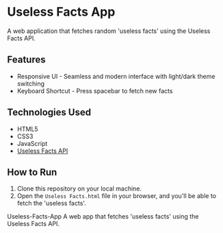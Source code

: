 # Useless Facts App

A web application that fetches random 'useless facts' using the Useless Facts API.

## Features

- Responsive UI - Seamless and modern interface with light/dark theme switching 
- Keyboard Shortcut - Press spacebar to fetch new facts

## Technologies Used

- HTML5
- CSS3
- JavaScript
- [Useless Facts API](https://uselessfacts.jsph.pl/)

## How to Run

1. Clone this repository on your local machine.
2. Open the `Useless Facts.html` file in your browser, and you'll be able to fetch the 'useless facts'.

Useless-Facts-App
A web app that fetches 'useless facts' using the Useless Facts API.
